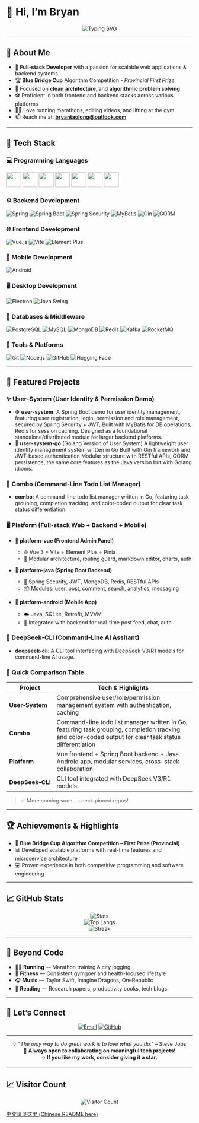 # 👋 Hi, I’m Bryan

<div align="center">
  
  [![Typing SVG](https://readme-typing-svg.demolab.com?font=Fira+Code&pause=1000&color=2196F3&center=true&vCenter=true&width=435&lines=Full+Stack+Developer;Algorithm+Competition+Winner;AI+%26+ML+Enthusiast;Always+Learning)](https://git.io/typing-svg)

</div>

---

## 🚀 About Me

- 🎯 **Full‑stack Developer** with a passion for scalable web applications & backend systems  
- 🏆 **Blue Bridge Cup** Algorithm Competition - *Provincial First Prize*  
- 🤖 Focused on **clean architecture**, and **algorithmic problem solving**
- 🛠️ Proficient in both frontend and backend stacks across various platforms  
- 🏃‍♂️ Love running marathons, editing videos, and lifting at the gym  
- 📫 Reach me at: **bryantaolong@outlook.com**

---

## 🧰 Tech Stack

### 💻 Programming Languages

<a href="#"><img src="https://cdn.jsdelivr.net/gh/devicons/devicon/icons/c/c-original.svg" width="40"/></a>
<a href="#"><img src="https://cdn.jsdelivr.net/gh/devicons/devicon/icons/cplusplus/cplusplus-original.svg" width="40"/></a>
<a href="#"><img src="https://cdn.jsdelivr.net/gh/devicons/devicon/icons/java/java-original.svg" width="40"/></a>
<a href="#"><img src="https://cdn.jsdelivr.net/gh/devicons/devicon/icons/python/python-original.svg" width="40"/></a>
<a href="#"><img src="https://cdn.jsdelivr.net/gh/devicons/devicon/icons/go/go-original.svg" width="40"/></a>
<a href="#"><img src="https://cdn.jsdelivr.net/gh/devicons/devicon/icons/javascript/javascript-original.svg" width="40"/></a>
<a href="#"><img src="https://cdn.jsdelivr.net/gh/devicons/devicon/icons/typescript/typescript-original.svg" width="40"/></a>

### ⚙️ Backend Development

![Spring](https://img.shields.io/badge/Spring-6DB33F?style=flat&logo=spring&logoColor=white)
![Spring Boot](https://img.shields.io/badge/Spring_Boot-6DB33F?style=flat&logo=spring-boot&logoColor=white)
![Spring Security](https://img.shields.io/badge/Spring_Security-6DB33F?style=flat&logo=spring-security&logoColor=white)
![MyBatis](https://img.shields.io/badge/MyBatis-DC382D?style=flat&logo=apache&logoColor=white)
![Gin](https://img.shields.io/badge/Gin-00ADD8?style=flat&logo=go&logoColor=white)
![GORM](https://img.shields.io/badge/GORM-1C1C1C?style=flat&logo=go&logoColor=white)

### 🌐 Frontend Development

![Vue.js](https://img.shields.io/badge/Vue.js-35495E?style=flat&logo=vue.js&logoColor=4FC08D)
![Vite](https://img.shields.io/badge/Vite-646CFF?style=flat&logo=vite&logoColor=white)
![Element Plus](https://img.shields.io/badge/Element_Plus-409EFF?style=flat&logo=element&logoColor=white)

### 📱 Mobile Development

![Android](https://img.shields.io/badge/Android-3DDC84?style=flat&logo=android&logoColor=white)

### 🖥️ Desktop Development

![Electron](https://img.shields.io/badge/Electron-47848F?style=flat&logo=electron&logoColor=white)
![Java Swing](https://img.shields.io/badge/Java_Swing-FF7800?style=flat&logo=openjdk&logoColor=white)

### 💾 Databases & Middleware

![PostgreSQL](https://img.shields.io/badge/PostgreSQL-4169E1?style=flat&logo=postgresql&logoColor=white)
![MySQL](https://img.shields.io/badge/MySQL-005C84?style=flat&logo=mysql&logoColor=white)
![MongoDB](https://img.shields.io/badge/MongoDB-4EA94B?style=flat&logo=mongodb&logoColor=white)
![Redis](https://img.shields.io/badge/Redis-DC382D?style=flat&logo=redis&logoColor=white)
![Kafka](https://img.shields.io/badge/Kafka-231F20?style=flat&logo=apachekafka&logoColor=white)
![RocketMQ](https://img.shields.io/badge/RocketMQ-D77310?style=flat&logo=apache&logoColor=white)

### 🔧 Tools & Platforms

![Git](https://img.shields.io/badge/Git-F05032?style=flat&logo=git&logoColor=white)
![Node.js](https://img.shields.io/badge/Node.js-43853D?style=flat&logo=node.js&logoColor=white)
![GitHub](https://img.shields.io/badge/GitHub-100000?style=flat&logo=github&logoColor=white)
![Hugging Face](https://img.shields.io/badge/HuggingFace-FFD21E?style=flat&logo=huggingface&logoColor=black)

---

## 🌟 Featured Projects

### ✨ User‑System (User Identity & Permission Demo)

- ⚙️ **user-system**: A Spring Boot demo for user identity management, featuring user registration, login, permission and role management, secured by Spring Security + JWT; Built with MyBatis for DB operations, Redis for session caching. Designed as a foundational standalone/distributed module for larger backend platforms.
- 🧩 **user-system-go** (Golang Version of User System) A lightweight user identity management system written in Go Built with Gin framework and JWT-based authentication Modular structure with RESTful APIs, GORM persistence, the same core features as the Java version but with Golang idioms.

### 🥊 Combo (Command‑Line Todo List Manager)

- **combo**: A command-line todo list manager written in Go, featuring task grouping, completion tracking, and color-coded output for clear task status differentiation.

### 🖥️ Platform (Full‑stack Web + Backend + Mobile)

- **🔗 platform-vue (Frontend Admin Panel)**

  - 🌐 Vue 3 + Vite + Element Plus + Pinia
  - 🔧 Modular architecture, routing guard, markdown editor, charts, auth

- **🚀 platform-java (Spring Boot Backend)**

  - 🔐 Spring Security, JWT, MongoDB, Redis, RESTful APIs
  - 📦 Modules: user, post, comment, search, analytics, messaging

- **📱 platform-android (Mobile App)**

  - ☁️ Java, SQLite, Retrofit, MVVM
  - 🤝 Integrated with backend for real-time post feed, chat, auth

### 🧠 DeepSeek‑CLI (Command‑Line AI Assitant)

- **deepseek-cli**: A CLI tool interfacing with DeepSeek V3/R1 models for command-line AI usage. 

### 🌟 Quick Comparison Table

| Project | Tech & Highlights |
|--------|--------------------|
| **User‑System** | Comprehensive user/role/permission management system with authentication, caching |
| **Combo**       | Command-line todo list manager written in Go, featuring task grouping, completion tracking, and color-coded output for clear task status differentiation |
| **Platform** | Vue frontend + Spring Boot backend + Java Android app, modular services, cross-stack collaboration |
| **DeepSeek‑CLI** | CLI tool integrated with DeepSeek V3/R1 models |

> ✅ More coming soon... check pinned repos!

---

## 🏆 Achievements & Highlights

- 🥇 **Blue Bridge Cup Algorithm Competition – First Prize (Provincial)**
- 📊 Developed scalable platforms with real-time features and microservice architecture
- 💻 Proven experience in both competitive programming and software engineering

---

## 📈 GitHub Stats

<div align="center">

![Stats](https://github-readme-stats.vercel.app/api?username=bryantaolong&show_icons=true&theme=radical&hide_border=true&count_private=true)  
![Top Langs](https://github-readme-stats.vercel.app/api/top-langs/?username=bryantaolong&layout=compact&theme=radical&hide_border=true)  
![Streak](https://github-readme-streak-stats.herokuapp.com/?user=bryantaolong&theme=radical&hide_border=true)

</div>

---

## 🎵 Beyond Code

- 🏃‍♂️ **Running** — Marathon training & city jogging  
- 💪 **Fitness** — Consistent gymgoer and health-focused lifestyle  
- 🎧 **Music** — Taylor Swift, Imagine Dragons, OneRepublic  
- 📖 **Reading** — Research papers, productivity books, tech blogs

---

## 🤝 Let’s Connect

<div align="center">

[![Email](https://img.shields.io/badge/Email-D14836?style=for-the-badge&logo=gmail&logoColor=white)](mailto:bryantaolong@outlook.com)
[![GitHub](https://img.shields.io/badge/GitHub-100000?style=for-the-badge&logo=github&logoColor=white)](https://github.com/bryantaolong)

</div>

---

<div align="center">

💡 *"The only way to do great work is to love what you do."* – Steve Jobs  
🌱 **Always open to collaborating on meaningful tech projects!**  
⭐️ **If you like my work, consider giving it a star.**

</div>

---

## 📈 Visitor Count

<div align="center">

![Visitor Count](https://komarev.com/ghpvc/?username=bryantaolong&style=for-the-badge&color=brightgreen)

</div>

[中文请见这里 (Chinese README here)](./README_zh.md)
